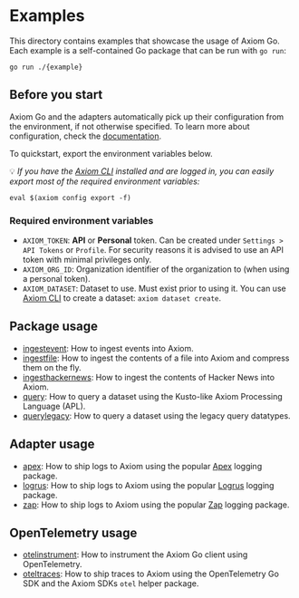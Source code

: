 # Examples

This directory contains examples that showcase the usage of Axiom Go. Each
example is a self-contained Go package that can be run with `go run`:

```shell
go run ./{example}
```

## Before you start

Axiom Go and the adapters automatically pick up their configuration from the
environment, if not otherwise specified. To learn more about configuration,
check the
[documentation](https://pkg.go.dev/github.com/axiomhq/axiom-go/adapters).

To quickstart, export the environment variables below.

💡 _If you have the [Axiom CLI](github.com/axiomhq/cli) installed and are
logged in, you can easily export most of the required environment variables:_

```shell
eval $(axiom config export -f)
```

### Required environment variables

- `AXIOM_TOKEN`: **API** or **Personal** token. Can be created under
  `Settings > API Tokens` or `Profile`. For security reasons it is advised to
  use an API token with minimal privileges only.
- `AXIOM_ORG_ID`: Organization identifier of the organization to (when using a
  personal token).
- `AXIOM_DATASET`: Dataset to use. Must exist prior to using it. You can use
  [Axiom CLI](github.com/axiomhq/cli) to create a dataset:
  `axiom dataset create`.

## Package usage

- [ingestevent](ingestevent/main.go): How to ingest events into Axiom.
- [ingestfile](ingestfile/main.go): How to ingest the contents of a file into
  Axiom and compress them on the fly.
- [ingesthackernews](ingesthackernews/main.go): How to ingest the contents of
  Hacker News into Axiom.
- [query](query/main.go): How to query a dataset using the Kusto-like Axiom
  Processing Language (APL).
- [querylegacy](querylegacy/main.go): How to query a dataset using the legacy
  query datatypes.

## Adapter usage

- [apex](apex/main.go): How to ship logs to Axiom using the popular
  [Apex](https://github.com/apex/log) logging package.
- [logrus](logrus/main.go): How to ship logs to Axiom using the popular
  [Logrus](https://github.com/sirupsen/logrus) logging package.
- [zap](zap/main.go): How to ship logs to Axiom using the popular
  [Zap](https://github.com/uber-go/zap) logging package.

## OpenTelemetry usage

- [otelinstrument](otelinstrument/main.go): How to instrument the Axiom Go
  client using OpenTelemetry.
- [oteltraces](oteltraces/main.go): How to ship traces to Axiom using the
  OpenTelemetry Go SDK and the Axiom SDKs `otel` helper package.
